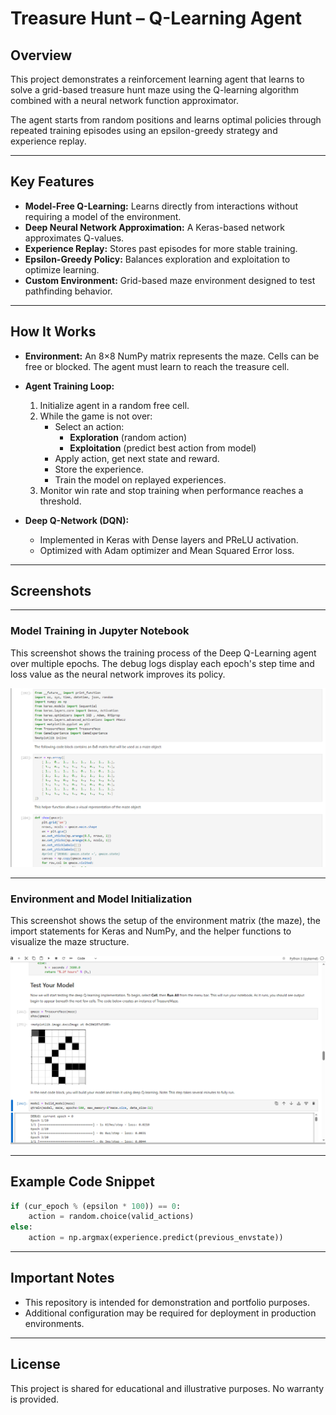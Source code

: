 # Treasure Hunt – Q-Learning Agent

## Overview
This project demonstrates a reinforcement learning agent that learns to solve a grid-based treasure hunt maze using the Q-learning algorithm combined with a neural network function approximator.  

The agent starts from random positions and learns optimal policies through repeated training episodes using an epsilon-greedy strategy and experience replay.  

---

## Key Features
- **Model-Free Q-Learning:** Learns directly from interactions without requiring a model of the environment.
- **Deep Neural Network Approximation:** A Keras-based network approximates Q-values.
- **Experience Replay:** Stores past episodes for more stable training.
- **Epsilon-Greedy Policy:** Balances exploration and exploitation to optimize learning.
- **Custom Environment:** Grid-based maze environment designed to test pathfinding behavior.

---

## How It Works

- **Environment:**
  An 8×8 NumPy matrix represents the maze. Cells can be free or blocked. The agent must learn to reach the treasure cell.

- **Agent Training Loop:**
  1. Initialize agent in a random free cell.
  2. While the game is not over:
     - Select an action:
       - **Exploration** (random action)
       - **Exploitation** (predict best action from model)
     - Apply action, get next state and reward.
     - Store the experience.
     - Train the model on replayed experiences.
  3. Monitor win rate and stop training when performance reaches a threshold.

- **Deep Q-Network (DQN):**
  - Implemented in Keras with Dense layers and PReLU activation.
  - Optimized with Adam optimizer and Mean Squared Error loss.

---

## Screenshots

---

### Model Training in Jupyter Notebook

This screenshot shows the training process of the Deep Q-Learning agent over multiple epochs. The debug logs display each epoch's step time and loss value as the neural network improves its policy.

<img src="assets/treasurehunt%20(1).png" alt="Q-Learning Training Screenshot" width="700"/>

---

### Environment and Model Initialization

This screenshot shows the setup of the environment matrix (the maze), the import statements for Keras and NumPy, and the helper functions to visualize the maze structure.

<img src="assets/treasurehunt%20(2).png" alt="Jupyter Notebook Environment Setup Screenshot" width="700"/>

---

## Example Code Snippet

```python
if (cur_epoch % (epsilon * 100)) == 0:
    action = random.choice(valid_actions)
else:
    action = np.argmax(experience.predict(previous_envstate))
```

---

## Important Notes
- This repository is intended for demonstration and portfolio purposes.
- Additional configuration may be required for deployment in production environments.

---

## License
This project is shared for educational and illustrative purposes. No warranty is provided.
